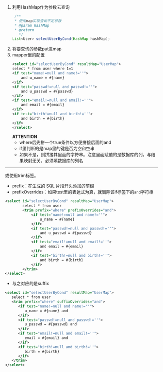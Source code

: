 1. 利用HashMap作为参数去查询
   ``` java 
    /**
    * 使用map实现查询不定参数
    * @param hashMap
    * @return
      */
   List<User> selectUserByCond(HashMap hashMap);
   ```
2. 将要查询的参数put进map
3. mapper里的配置
    ```xml
    <select id="selectUserByCond" resultMap="UserMap">
    select * from user where 1=1
    <if test="name!=null and name!=''">
        and u_name = #{name}
    </if>
    <if test="passwd!=null and passwd!=''">
        and u_passwd = #{passwd}
    </if>
    <if test="email!=null and email!=''">
        and email = #{email}
    </if>
    <if test="birth!=null and birth!=''">
        and birth = #{birth}
    </if>
    </select>
    ```
    **ATTENTION**<br>
    - where后先拼一个true条件以方便拼接后面的and
    - if里判断的是map里的键是否为空和空串
    - 如果不是，则拼接其里面的字符串。注意里面赋值的是数据库的列，与结果映射无关，必须填数据库的列名


<hr>

或使用trim标签。
* prefix：在生成的 SQL 片段开头添加的前缀
* prefixOverrides：如果test里的表达式为真，就删除该if标签下的`and`字符串

```xml
<select id="selectUserByCond" resultMap="UserMap">
        select * from user
        <trim prefix="where" prefixOverrides="and">
            <if test="name!=null and name!=''">
                u_name = #{name}
            </if>
            <if test="passwd!=null and passwd!=''">
                and u_passwd = #{passwd}
            </if>
            <if test="email!=null and email!=''">
                and email = #{email}
            </if>
            <if test="birth!=null and birth!=''">
                and birth = #{birth}
            </if>
        </trim>
</select>
```

* 与之对应的是suffix

```xml
<select id="selectUserByCond" resultMap="UserMap">
   select * from user
   <trim prefix="where" suffixOverrides="and">
      <if test="name!=null and name!=''">
         u_name = #{name} and
      </if>
      <if test="passwd!=null and passwd!=''">
         u_passwd = #{passwd} and
      </if>
      <if test="email!=null and email!=''">
         email = #{email} and
      </if>
      <if test="birth!=null and birth!=''">
         birth = #{birth}
      </if>
   </trim>
</select>
```